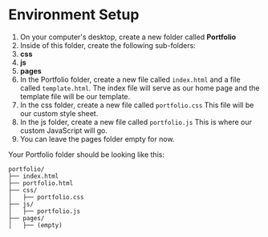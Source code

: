 # Environment Setup

1. On your computer's desktop, create a new folder called **Portfolio**
2. Inside of this folder, create the following sub-folders:
  3. **css**
  4. **js**
  5. **pages**
6. In the Portfolio folder, create a new file called ```index.html``` and a file called ```template.html```. The index file will serve as our home page and the template file will be our template.
7. In the css folder, create a new file called ```portfolio.css``` This file will be our custom style sheet.
8. In the js folder, create a new file called ```portfolio.js``` This is where our custom JavaScript will go.
9. You can leave the pages folder empty for now.

Your Portfolio folder should be looking like this:
```
portfolio/
├── index.html
├── portfolio.html
├── css/
│   ├── portfolio.css
├── js/
│   ├── portfolio.js
├── pages/
│   ├── (empty)
```